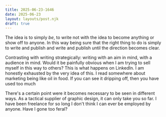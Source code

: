 ```yaml
---
title: 2025-06-23-1646
date: 2025-06-23
layout: layouts/post.njk
draft: true
---
```

The idea is to simply *be*, to write not with the idea to become anything or show off to anyone. In this way being sure that the right thing to do is simply to write and publish and write and publish until the direction becomes clear.

Contrasting with writing strategically: writing with an aim in mind, with a audience in mind. Would it be painfully obvious when I am trying to sell myself in this way to others? This is what happens on LinkedIn. I am honestly exhausted by the very idea of this. I read somewhere about marketing being like oil in food. If you can see it dripping off, then you have used too much

There's a certain point were it becomes necessary to be seen in different ways. As a tactical supplier of graphic design, it can only take you so far. I have been freelance for so long I don't think I can ever be employed by anyone. Have I gone too feral?